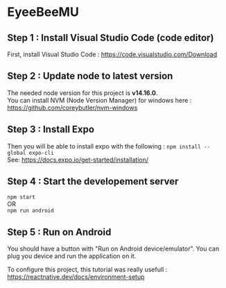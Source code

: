 # EyeeBeeMU

## Step 1 : Install Visual Studio Code (code editor)

First, install Visual Studio Code : https://code.visualstudio.com/Download 

## Step 2 : Update node to latest version  

The needed node version for this project is **v14.16.0**.  
You can install NVM (Node Version Manager) for windows here : https://github.com/coreybutler/nvm-windows  

## Step 3 : Install Expo  

Then you will be able to install expo with the following : ```npm install --global expo-cli```  
See: https://docs.expo.io/get-started/installation/  

## Step 4 : Start the developement server

```npm start```  
OR  
```npm run android```  

## Step 5 : Run on Android

You should have a button with "Run on Android device/emulator". You can plug you device and run the application on it.  

To configure this project, this tutorial was really usefull :  
https://reactnative.dev/docs/environment-setup  





